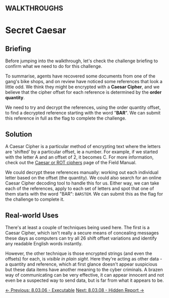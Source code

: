 ## WALKTHROUGHS

# Secret Caesar

## Briefing

Before jumping into the walkthrough, let's check the challenge briefing to confirm what we need to do for this challenge.

To summarise, agents have recovered some documents from one of the
gang's bike shops, and on review have noticed some references that look a
 little odd. We think they might be encrypted with a **Caesar Cipher**, and we believe that the cipher offset for each reference is determined by the **order quantity**.

We need to try and decrypt the references, using the order quantity
offset, to find a decrypted reference starting with the word "**BAR**". We can submit this reference in full as the flag to complete the challenge.

## Solution

A Caesar Cipher is a particular method of encrypting text where the
letters are 'shifted' by a particular offset, ie a number. For example,
if we started with the letter A and an offset of 2, it becomes C. For
more information, check out the [Caesar or ROT ciphers](https://play.cyberstart.com/field-manual/8fa4a304-d7eb-11eb-9c47-0242ac140009) page of the Field Manual.

We could decrypt these references manually: working out each
individual letter based on the offset (the quantity). We could also
search for an online Caesar Cipher decoding tool to handle this for us.
Either way, we can take each of the references, apply to each set of
letters and spot that one of them starts with the word "BAR": `BARSTEM`. We can submit this as the flag for the challenge to complete it.

## Real-world Uses

There's at least a couple of techniques being used here. The first is
 a Caesar Cipher, which isn't really a secure means of concealing
messages these days as computers can try all 26 shift offset variations
and identify any readable English words instantly.

However, the other technique is those encrypted strings (and even the offsets) for each, is *visible in plain sight*.
 Here they're acting as other data - a quantity and reference, which at
first glance doesn't appear suspicious but these data items have another
 meaning to the cyber criminals. A brazen way of communicating can be
very effective, it can appear innocent and not even be a suspected way
to send data, but is far from what it appears to be.

[← Previous: 8.03.06 - Executable](https://play.cyberstart.com/field-manual/6ab82c3a-0e89-11ec-82a8-0242ac130003)
[Next: 8.03.08 - Hidden Report →](https://play.cyberstart.com/field-manual/a3c9a8fa-0e89-11ec-82a8-0242ac130003)
